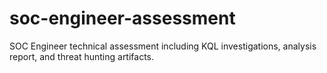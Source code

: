 # soc-engineer-assessment
SOC Engineer technical assessment including KQL investigations, analysis report, and threat hunting artifacts.
